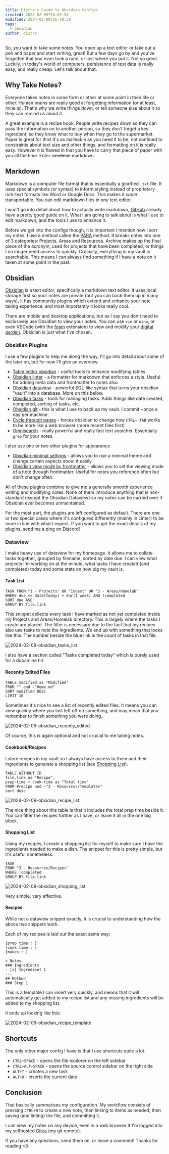```yaml
---
title: Distro's Guide to Obsidian Configs
created: 2024-02-09T16:07:54
modified: 2024-02-09T16:48:39
tags:
  - obsidian
author: distro
---
```


So, you want to take some notes. You open up a text editor or take out a pen and paper and start writing, great! But a few days go by and you've forgotten that you even took a note, or lost where you put it. Not so great. Luckily, in today's world of computers, persistence of text data is really easy, and really cheap. Let's talk about that.

## Why Take Notes?

Everyone takes notes in some form or other at some point in their life or other. Human brains are really good at forgetting information (or at least, mine is). That's why we write things down, or tell someone else about it so they can remind us about it.

A great example is a recipe book. People write recipes down so they can pass the information on to another person, so they don't forget a key ingredient, so they know what to buy when they go to the supermarket. Paper is great for this! It's as malleable as you need it to be, not confined to constraints about text size and other things, and formatting on it is really easy. However it is flawed in that you have to carry that piece of paper with you all the time. Enter ~~sandman~~ markdown.

## Markdown

Markdown is a computer file format that is essentially a glorified `.txt` file. It uses special symbols (or syntax) to inform styling instead of proprietary rich-text formats like Word or Google Docs. This makes it _super_ transportable. You can edit markdown files in _any_ text editor.

I won't go into detail about how to actually write markdown, [GitHub](https://docs.github.com/en/get-started/writing-on-github/getting-started-with-writing-and-formatting-on-github/basic-writing-and-formatting-syntax) already have a pretty good guide on it. What I am going to talk about is what I use to edit markdown, and the tools I use to enhance it.

Before we get into the configs though, it is important I mention how I sort my notes. I use a method called the [PARA](https://fortelabs.com/blog/para/) method. It breaks notes into one of 3 categories: Projects, Areas and Resources. Archive makes up the final piece of the acronym, used for projects that have been completed, or things I no longer need access to quickly. Crucially, everything in my vault is searchable. This means I can always find something if I have a note on it taken at some point in the past.

## Obsidian

[Obsidian](https://obsidian.md) is a text editor, specifically a markdown text editor. It uses local storage first so your notes are private (but you can back them up in many ways), it has community plugins which extend and enhance your note taking experience, and most importantly it looks really cool.

There are mobile and desktop applications, but as I say you don't need to exclusively use Obsidian to view your notes. You can use `vim` or `nano`, or even VSCode (with the [foam](https://github.com/foambubble/foam) extension) to view and modify your [digital garden](https://maggieappleton.com/garden-history). Obsidian is just what I've chosen.

### Obsidian Plugins

I use a few plugins to help me along the way, I'll go into detail about some of the later on, but for now I'll give an overview.

- [Table editor obsidian](https://github.com/ganesshkumar/obsidian-table-editor) - useful tools to enhance modifying tables
- [Obsidian linter](https://github.com/platers/obsidian-linter) - a formatter for markdown that enforces a style. Useful for adding meta data and frontmatter to notes also.
- [Obsidian dataview](https://github.com/blacksmithgu/obsidian-dataview) - powerful SQL-like syntax that turns your obsidian "vault" into a database. More on this below.
- [Obsidian tasks](https://github.com/obsidian-tasks-group/obsidian-tasks) - tools for managing tasks. Adds things like date created, completed, sorting of tasks, etc.
- [Obsidian git](https://github.com/denolehov/obsidian-git) - this is what I use to back up my vault. I commit ~once a day per machine.
- [Cycle through panes](https://github.com/Vinzent03/tab-switcher) - forces obsidian to change how `CTRL+ TAB` works to be more like a web browser (more recent files first)
- [Omnisearch](https://github.com/scambier/obsidian-omnisearch) - really powerful and really fast text searcher. Essentially `grep` for your notes.

I also use one or two other plugins for appearance

- [Obsidian minimal settings](https://github.com/kepano/obsidian-minimal-settings) - allows you to use a minimal theme and change certain aspects about it easily.
- [Obsidian view mode by frontmatter](https://github.com/bwydoogh/obsidian-force-view-mode-of-note) - allows you to set the viewing mode of a note through frontmatter. Useful for notes you reference often but don't change often.

All of these plugins combine to give me a generally smooth experience writing and modifying notes. None of them introduce anything that is non-standard (except the Obsidian Dataview) so my notes can be carried over if Obsidian ever becomes unmaintained.

For the most part, the plugins are left configured as default. There are one or two special cases where it's configured differently (mainly in Linter) to be more in line with what I expect. If you want to get the exact details of my plugins, send me a ping on Discord!

### Dataview

I make heavy use of dataview for my homepage. It allows me to collate tasks together, grouped by filename, sorted by date due. I can view what projects I'm working on at the minute, what tasks I have created (and completed) today and some stats on how big my vault is.

#### Task List

```
TASK FROM "1 - Projects" OR "Ingest" OR "2 - Areas/Homelab"
WHERE due <= date(today) + dur(1 week) AND !completed
SORT due ASC
GROUP BY file.link
```

This snippet collects every task I have marked as not yet completed inside my Projects and Areas/Homelab directory. This is largely where the tasks I create are placed. The filter is necessary due to the fact that my recipes also use tasks to note the ingredients. We end up with something that looks like this. The number beside the blue link is the count of tasks in that file.

![2024-02-09-obsidian_tasks_list](../res/2024-02-09-obsidian_tasks_list.png)

I also have a section called "Tasks completed today" which is purely used for a dopamine hit.

#### Recently Edited Files

```
TABLE modified as "Modified"
FROM "" and -"Home.md" 
SORT modified DESC
LIMIT 10
```

Sometimes it's nice to see a list of recently edited files. It means you can view quickly where you last left off on something, and may mean that you remember to finish something you were doing.

![2024-02-09-obsidian_recently_edited](../res/2024-02-09-obsidian_recently_edited.png)

Of course, this is again optional and not crucial to me taking notes.

#### Cookbook/Recipes

I store recipes in my vault so I always have access to them and their ingredients to generate a shopping list (see [Shopping List](#Shopping%20List)).

```
TABLE WITHOUT ID
file.link as "Recipe", 
prep-time + cook-time as "Total time"
FROM #recipe and -"3 - Resources/Templates" 
sort desc
```

![2024-02-09-obsidian_recipe_list](../res/2024-02-09-obsidian_recipe_list.png)

The nice thing about this table is that it includes the total prep time beside it. You can filter the recipes further as I have, or leave it all in the one big block.

#### Shopping List

Using my recipes, I create a shopping list for myself to make sure I have the ingredients needed to make a dish. The snippet for this is pretty simple, but it's useful nonetheless.

```
TASK
FROM "3 - Resources/Recipes" 
WHERE !completed
GROUP BY file.link
```

![2024-02-09-obsidian_shopping_list](../res/2024-02-09-obsidian_shopping_list.png)

Very simple, very effective.

#### Recipes

While not a dataview snippet exactly, it is crucial to understanding how the above two snippets work.

Each of my recipes is laid out the exact same way:

```
[prep time:: ]
[cook time:: ]
[makes:: ]

> Notes
### Ingredients
- [x] Ingredient 1
---
## Method
### Step 1
```

This is a template I can insert very quickly, and means that it will automatically get added to my recipe list and any missing ingredients will be added to my shopping list.

It ends up looking like this:

![2024-02-09-obsidian_recipe_template](../res/2024-02-09-obsidian_recipe_template.png)

## Shortcuts

The only other major config I have is that I use shortcuts quite a lot.

- `CTRL+SPACE` - opens the file explorer on the left sidebar
- `CTRL+ALT+SPACE` - opens the source control sidebar on the right side
- `ALT+T` - creates a new task
- `ALT+D` - inserts the current date

## Conclusion

That basically summarises my configuration. My workflow consists of pressing `CTRL+N` to create a new note, then linking to items as needed, then saving (and linting) the file, and committing it.

I can view my notes on any device, even in a web browser if I'm logged into my selfhosted [Gitea](https://about.gitea.com/) (my git remote).

If you have any questions, send them on, or leave a comment! Thanks for reading <3
